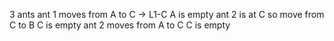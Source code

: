 3 ants
ant 1 moves from A to C -> L1-C
A is empty
ant 2 is at C so move from C to B
C is empty
ant 2 moves from A to C
C is empty

